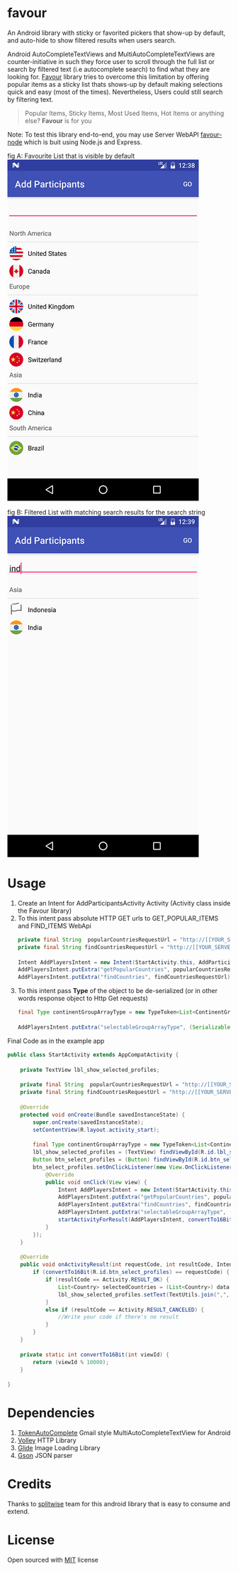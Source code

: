 # favour
An Android library with sticky or favorited pickers that show-up by default, and auto-hide to show filtered results when users search.

Android AutoCompleteTextViews and MultiAutoCompleteTextViews are counter-initiative in such they force user to scroll through the full list or search by filtered text (i.e autocomplete search) to find what they are looking for. [Favour](https://github.com/jaladankisuresh/favour) library tries to overcome this limitation by offering popular items as a sticky list thats shows-up by default making selections quick and easy (most of the times). Nevertheless, Users could still search by filtering text.

> Popular Items, Sticky Items, Most Used Items, Hot Items or anything else? **Favour** is for you

Note: To test this library end-to-end, you may use Server WebAPI [favour-node](https://github.com/jaladankisuresh/favour-node) which is buit using Node.js and Express.

fig A: Favourite List that is visible by default  
![Favourite List](./Favourite_list.png "Favourite List")  

fig B: Filtered List with matching search results for the search string  
![Filtered List](./Filtered_list.png "Filtered List")  

# Usage
1. Create an Intent for AddParticipantsActivity Activity (Activity class inside the Favour library)  
2. To this intent pass absolute HTTP GET urls to GET_POPULAR_ITEMS and FIND_ITEMS WebApi  
    ```java
    private final String  popularCountriesRequestUrl = "http://[[YOUR_SERVER]]/api/popular-countries";
    private final String findCountriesRequestUrl = "http://[[YOUR_SERVER]]/api/countries-search";

    Intent AddPlayersIntent = new Intent(StartActivity.this, AddParticipantsActivity.class);
    AddPlayersIntent.putExtra("getPopularCountries", popularCountriesRequestUrl);
    AddPlayersIntent.putExtra("findCountries", findCountriesRequestUrl);
    ```  
3. To this intent pass **Type** of the object to be de-serialized (or in other words response object to Http Get requests)  
    ```java
    final Type continentGroupArrayType = new TypeToken<List<ContinentGroup>>(){}.getType();

    AddPlayersIntent.putExtra("selectableGroupArrayType", (Serializable) continentGroupArrayType);
    ```  

Final Code as in the example app
```java
public class StartActivity extends AppCompatActivity {

    private TextView lbl_show_selected_profiles;

    private final String  popularCountriesRequestUrl = "http://[[YOUR_SERVER]]/api/popular-countries";
    private final String findCountriesRequestUrl = "http://[[YOUR_SERVER]]/api/countries-search";

    @Override
    protected void onCreate(Bundle savedInstanceState) {
        super.onCreate(savedInstanceState);
        setContentView(R.layout.activity_start);

        final Type continentGroupArrayType = new TypeToken<List<ContinentGroup>>(){}.getType();
        lbl_show_selected_profiles = (TextView) findViewById(R.id.lbl_show_selected_profiles);
        Button btn_select_profiles = (Button) findViewById(R.id.btn_select_profiles);
        btn_select_profiles.setOnClickListener(new View.OnClickListener() {
            @Override
            public void onClick(View view) {
                Intent AddPlayersIntent = new Intent(StartActivity.this, AddParticipantsActivity.class);
                AddPlayersIntent.putExtra("getPopularCountries", popularCountriesRequestUrl);
                AddPlayersIntent.putExtra("findCountries", findCountriesRequestUrl);
                AddPlayersIntent.putExtra("selectableGroupArrayType", (Serializable) continentGroupArrayType);
                startActivityForResult(AddPlayersIntent, convertTo16Bit(view.getId()));
            }
        });
    }

    @Override
    public void onActivityResult(int requestCode, int resultCode, Intent data) {
        if (convertTo16Bit(R.id.btn_select_profiles) == requestCode) {
            if (resultCode == Activity.RESULT_OK) {
                List<Country> selectedCountries = (List<Country>) data.getSerializableExtra("result_invitees");
                lbl_show_selected_profiles.setText(TextUtils.join(",", selectedCountries));
            }
            else if (resultCode == Activity.RESULT_CANCELED) {
                //Write your code if there's no result
            }
        }
    }

    private static int convertTo16Bit(int viewId) {
        return (viewId % 10000);
    }

}
```

# Dependencies
1. [TokenAutoComplete](https://github.com/splitwise/TokenAutoComplete) Gmail style MultiAutoCompleteTextView for Android
2. [Volley](https://android.googlesource.com/platform/frameworks/volley/) HTTP Library
3. [Glide](https://github.com/bumptech/glide) Image Loading Library
4. [Gson](https://github.com/google/gson) JSON parser

# Credits
Thanks to [splitwise](https://github.com/splitwise/TokenAutoComplete) team for this android library that is easy to consume and extend. 

# License
Open sourced with [MIT](./LICENSE.md) license

